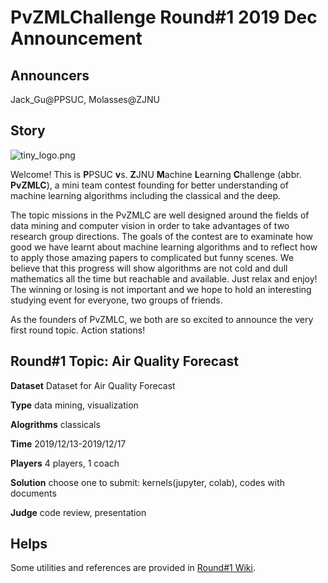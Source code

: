 # PvZMLChallenge Round#1 2019 Dec Announcement

## Announcers
Jack_Gu@PPSUC, Molasses@ZJNU

## Story

![tiny_logo.png](https://i.loli.net/2019/12/10/kqNP8gjUpirvCDZ.png)

Welcome! This is **P**PSUC **v**s. **Z**JNU **M**achine **L**earning **C**hallenge (abbr. **PvZMLC**), a mini team contest founding for better understanding of machine learning algorithms including the classical and the deep.

The topic missions in the PvZMLC are well designed around the fields of data mining and computer vision in order to take advantages of two research group directions. The goals of the contest are to examinate how good we have learnt about machine learning algorithms and to reflect how to apply those amazing papers to complicated but funny scenes. We believe that this progress will show algorithms are not cold and dull mathematics all the time but reachable and available. Just relax and enjoy! The winning or losing is not important and we hope to hold an interesting studying event for everyone, two groups of friends. 

As the founders of PvZMLC, we both are so excited to announce the very first round topic. Action stations!

## Round#1 Topic: Air Quality Forecast

**Dataset** Dataset for Air Quality Forecast

**Type** data mining, visualization

**Alogrithms** classicals

**Time** 2019/12/13-2019/12/17

**Players** 4 players, 1 coach

**Solution** choose one to submit: kernels(jupyter, colab), codes with documents

**Judge** code review, presentation

## Helps

Some utilities and references are provided in [Round#1 Wiki](https://github.com/PvZMachineLearningChallenge/Round1/wiki).
